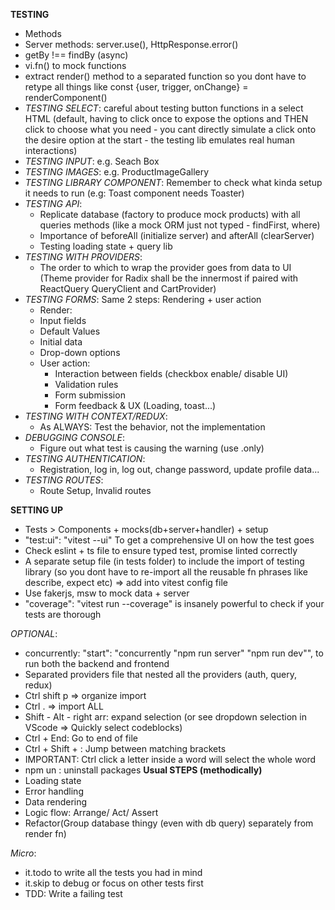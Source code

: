 **TESTING**
- Methods
- Server methods: server.use(), HttpResponse.error()
- getBy !== findBy (async)
- vi.fn() to mock functions
- extract render() method to a separated function so you dont have to retype all things like const {user, trigger, onChange} = renderComponent()
- _TESTING SELECT_: careful about testing button functions in a select HTML (default, having to click once to expose the options and THEN click to choose what you need - you cant directly simulate a click onto the desire option at the start - the testing lib emulates real human interactions)
- _TESTING INPUT_: e.g. Seach Box
- _TESTING IMAGES_: e.g. ProductImageGallery
- _TESTING LIBRARY COMPONENT_: Remember to check what kinda setup it needs to run (e.g: Toast component needs Toaster)
- _TESTING API_:
  + Replicate database (factory to produce mock products) with all queries methods (like a mock ORM just not typed - findFirst, where)
  + Importance of beforeAll (initialize server) and afterAll (clearServer)
  + Testing loading state + query lib
- _TESTING WITH PROVIDERS_: 
  + The order to which to wrap the provider goes from data to UI (Theme provider for Radix shall be the innermost if paired with ReactQuery QueryClient and CartProvider)
- _TESTING FORMS_: Same 2 steps: Rendering + user action
  +  Render:
    * Input fields
    * Default Values
    * Initial data
    * Drop-down options
  + User action:
    * Interaction between fields (checkbox enable/ disable UI)
    * Validation rules
    * Form submission
    * Form feedback & UX (Loading, toast...)
- _TESTING WITH CONTEXT/REDUX_:
  + As ALWAYS: Test the behavior, not the implementation
- _DEBUGGING CONSOLE_: 
  + Figure out what test is causing the warning (use .only)
- _TESTING AUTHENTICATION_:
  + Registration, log in, log out, change password, update profile data...
- _TESTING ROUTES_:
  + Route Setup, Invalid routes

**SETTING UP**

- Tests > Components + mocks(db+server+handler) + setup
- "test:ui": "vitest --ui" To get a comprehensive UI on how the test goes
- Check eslint + ts file to ensure typed test, promise linted correctly 
- A separate setup file (in tests folder) to include the import of testing library (so you dont have to re-import all the reusable fn phrases like describe, expect etc) => add into vitest config file
- Use fakerjs, msw to mock data + server
- "coverage": "vitest run --coverage" is insanely powerful to check if your tests are thorough

_OPTIONAL_:
- concurrently: "start": "concurrently \"npm run server\" \"npm run dev\"", to run both the backend and frontend
- Separated providers file that nested all the providers (auth, query, redux)
- Ctrl shift p => organize import
- Ctrl . => import ALL
- Shift - Alt - right arr: expand selection (or see dropdown selection in VScode => Quickly select codeblocks)
- Ctrl + End: Go to end of file
- Ctrl + Shift + \: Jump between matching brackets
- IMPORTANT: Ctrl click a letter inside a word will select the whole word
- npm un : uninstall packages
**Usual STEPS (methodically)**
- Loading state
- Error handling
- Data rendering 
- Logic flow: Arrange/ Act/ Assert
- Refactor(Group database thingy (even with db query) separately from render fn)


_Micro_:
- it.todo to write all the tests you had in mind
- it.skip to debug or focus on other tests first
- TDD: Write a failing test